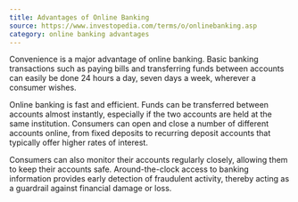 ```yaml
---
title: Advantages of Online Banking
source: https://www.investopedia.com/terms/o/onlinebanking.asp
category: online banking advantages
---
```

Convenience is a major advantage of online banking. Basic banking transactions such as paying bills and transferring funds between accounts can easily be done 24 hours a day, seven days a week, wherever a consumer wishes.

Online banking is fast and efficient. Funds can be transferred between accounts almost instantly, especially if the two accounts are held at the same institution. Consumers can open and close a number of different accounts online, from fixed deposits to recurring deposit accounts that typically offer higher rates of interest.

Consumers can also monitor their accounts regularly closely, allowing them to keep their accounts safe. Around-the-clock access to banking information provides early detection of fraudulent activity, thereby acting as a guardrail against financial damage or loss.
